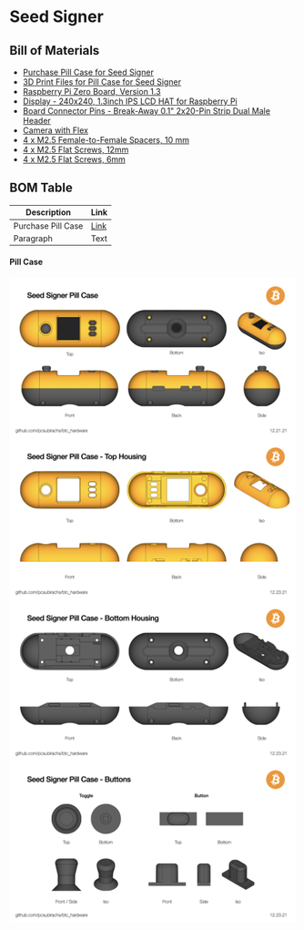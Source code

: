 # Seed Signer

## Bill of Materials
- [Purchase Pill Case for Seed Signer](https://hedronbtc.square.site/)
- [3D Print Files for Pill Case for Seed Signer](https://github.com/pcsubirachs/btc_hardware/tree/main/hardware/seed_signer/SS_Pill_Rev_1/STEP%20Parts)
- [Raspberry Pi Zero Board, Version 1.3](https://www.adafruit.com/product/2885)
- [Display - 240x240, 1.3inch IPS LCD HAT for Raspberry Pi](https://www.waveshare.com/1.3inch-lcd-hat.htm)
- [Board Connector Pins - Break-Away 0.1" 2x20-Pin Strip Dual Male Header](https://www.amazon.com/gp/product/B0756KM7CY/ref=ppx_yo_dt_b_asin_title_o00_s00?ie=UTF8&psc=1)
- [Camera with Flex](https://www.amazon.com/gp/product/B07RXKZ1KN/ref=ppx_yo_dt_b_asin_title_o02_s00?ie=UTF8&psc=1)
- [4 x M2.5 Female-to-Female Spacers, 10 mm](https://www.aliexpress.com/item/32845373909.html?spm=a2g0o.placeorder.0.0.72bd321ehocOvW&mp=1)
- [4 x M2.5 Flat Screws, 12mm](https://www.aliexpress.com/item/4001114289384.html?srcSns=sns_Copy&spreadType=socialShare&bizType=ProductDetail&social_params=20462185667&aff_fcid=16f497812bcc400fabc296a85ee954e7-1643486436824-05900-_mM9JVw0&tt=MG&aff_fsk=_mM9JVw0&aff_platform=default&sk=_mM9JVw0&aff_trace_key=16f497812bcc400fabc296a85ee954e7-1643486436824-05900-_mM9JVw0&shareId=20462185667&businessType=ProductDetail&platform=AE&terminal_id=7402815a8f444c94b6eaba491963eef9)
- [4 x M2.5 Flat Screws, 6mm](https://www.aliexpress.com/item/4001114289384.html?srcSns=sns_Copy&spreadType=socialShare&bizType=ProductDetail&social_params=20462185667&aff_fcid=16f497812bcc400fabc296a85ee954e7-1643486436824-05900-_mM9JVw0&tt=MG&aff_fsk=_mM9JVw0&aff_platform=default&sk=_mM9JVw0&aff_trace_key=16f497812bcc400fabc296a85ee954e7-1643486436824-05900-_mM9JVw0&shareId=20462185667&businessType=ProductDetail&platform=AE&terminal_id=7402815a8f444c94b6eaba491963eef9)

## BOM Table
| Description | Link        |
| ----------- | ----------- |
| Purchase Pill Case      | [Link](https://hedronbtc.square.site/) |
| Paragraph   | Text        |


#### Pill Case

<img src="https://github.com/pcsubirachs/btc_hardware/blob/main/img/ss_pill.jpeg " alt="drawing" align="middle" width="800"/>

<img src="https://github.com/pcsubirachs/btc_hardware/blob/main/img/ss_pill/ss_pill_top_housing.jpeg" alt="drawing" align="middle" width="800"/>

<img src="https://github.com/pcsubirachs/btc_hardware/blob/main/img/ss_pill/ss_pill_bottom_housing.jpeg" alt="drawing" align="middle" width="800"/>

<img src="https://github.com/pcsubirachs/btc_hardware/blob/main/img/ss_pill/ss_pill_buttons.jpeg" alt="drawing" align="middle" width="800"/>


